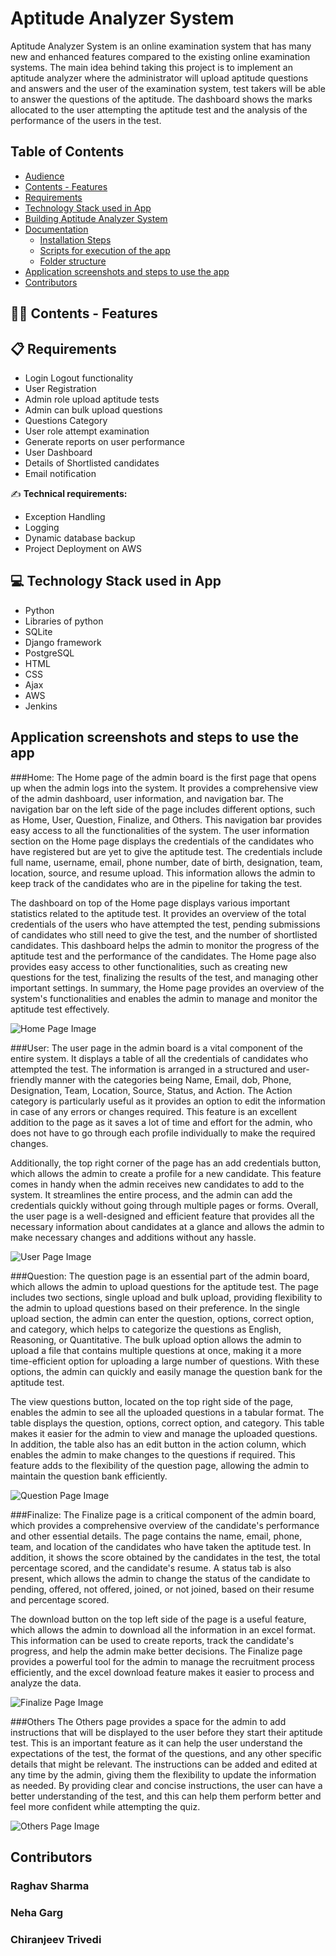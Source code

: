 # Aptitude Analyzer System
Aptitude Analyzer System is an online examination system that has many new and enhanced features compared to the existing online examination systems.
The main idea behind taking this project is to implement an aptitude analyzer where the administrator will upload aptitude questions and answers and 
the user of the examination system, test takers will be able to answer the questions of the aptitude. 
The dashboard shows the marks allocated to the user attempting the aptitude test and the analysis of the performance of the users in the test.

## Table of Contents

* [Audience](#audience)
* [Contents - Features](#contents-features)
* [Requirements](#Requirements)
* [Technology Stack used in App](#technology-stack-used-in-app)
* [Building Aptitude Analyzer System](#Aptitude-Analyzer-System)
* [Documentation](#documentation) 
  * [Installation Steps](#installation-steps) 
  * [Scripts for execution of the app](#scripts-for-execution-of-the-app) 
  * [Folder structure](#folder-structure)
* [Application screenshots and steps to use the app](#application-screenshots-and-steps-to-use-the-app)
* [Contributors](#Contributors)

##  👨‍💻 Contents - Features

## 📋 Requirements
- Login Logout functionality
- User Registration
- Admin role upload aptitude tests 
- Admin can bulk upload questions
- Questions Category
- User role attempt examination
- Generate reports on user performance
- User Dashboard 
- Details of Shortlisted candidates
- Email notification

✍️ **Technical requirements:**
- Exception Handling
- Logging
- Dynamic database backup
- Project Deployment on AWS

## 💻 Technology Stack used in App
- Python
- Libraries of python 
- SQLite
- Django framework
- PostgreSQL
- HTML
- CSS 
- Ajax
- AWS
- Jenkins

## Application screenshots and steps to use the app
###Home:
The Home page of the admin board is the first page that opens up when the admin logs into the system. It provides a comprehensive view of the admin dashboard, user information, and navigation bar. The navigation bar on the left side of the page includes different options, such as Home, User, Question, Finalize, and Others. This navigation bar provides easy access to all the functionalities of the system. The user information section on the Home page displays the credentials of the candidates who have registered but are yet to give the aptitude test. The credentials include full name, username, email, phone number, date of birth, designation, team, location, source, and resume upload. This information allows the admin to keep track of the candidates who are in the pipeline for taking the test.

The dashboard on top of the Home page displays various important statistics related to the aptitude test. It provides an overview of the total credentials of the users who have attempted the test, pending submissions of candidates who still need to give the test, and the number of shortlisted candidates. This dashboard helps the admin to monitor the progress of the aptitude test and the performance of the candidates. The Home page also provides easy access to other functionalities, such as creating new questions for the test, finalizing the results of the test, and managing other important settings. In summary, the Home page provides an overview of the system's functionalities and enables the admin to manage and monitor the aptitude test effectively.

![Home Page Image](Images/Home.png)

###User:
The user page in the admin board is a vital component of the entire system. It displays a table of all the credentials of candidates who attempted the test. The information is arranged in a structured and user-friendly manner with the categories being Name, Email, dob, Phone, Designation, Team, Location, Source, Status, and Action. The Action category is particularly useful as it provides an option to edit the information in case of any errors or changes required. This feature is an excellent addition to the page as it saves a lot of time and effort for the admin, who does not have to go through each profile individually to make the required changes.

Additionally, the top right corner of the page has an add credentials button, which allows the admin to create a profile for a new candidate. This feature comes in handy when the admin receives new candidates to add to the system. It streamlines the entire process, and the admin can add the credentials quickly without going through multiple pages or forms. Overall, the user page is a well-designed and efficient feature that provides all the necessary information about candidates at a glance and allows the admin to make necessary changes and additions without any hassle.

![User Page Image](Images/User.png)

###Question:
The question page is an essential part of the admin board, which allows the admin to upload questions for the aptitude test. The page includes two sections, single upload and bulk upload, providing flexibility to the admin to upload questions based on their preference. In the single upload section, the admin can enter the question, options, correct option, and category, which helps to categorize the questions as English, Reasoning, or Quantitative. The bulk upload option allows the admin to upload a file that contains multiple questions at once, making it a more time-efficient option for uploading a large number of questions. With these options, the admin can quickly and easily manage the question bank for the aptitude test.

The view questions button, located on the top right side of the page, enables the admin to see all the uploaded questions in a tabular format. The table displays the question, options, correct option, and category. This table makes it easier for the admin to view and manage the uploaded questions. In addition, the table also has an edit button in the action column, which enables the admin to make changes to the questions if required. This feature adds to the flexibility of the question page, allowing the admin to maintain the question bank efficiently. 

![Question Page Image](Images/Question.png)

###Finalize:
The Finalize page is a critical component of the admin board, which provides a comprehensive overview of the candidate's performance and other essential details. The page contains the name, email, phone, team, and location of the candidates who have taken the aptitude test. In addition, it shows the score obtained by the candidates in the test, the total percentage scored, and the candidate's resume. A status tab is also present, which allows the admin to change the status of the candidate to pending, offered, not offered, joined, or not joined, based on their resume and percentage scored.

The download button on the top left side of the page is a useful feature, which allows the admin to download all the information in an excel format. This information can be used to create reports, track the candidate's progress, and help the admin make better decisions. The Finalize page provides a powerful tool for the admin to manage the recruitment process efficiently, and the excel download feature makes it easier to process and analyze the data.

![Finalize Page Image](Images/Finalize.png)

###Others
The Others page provides a space for the admin to add instructions that will be displayed to the user before they start their aptitude test. This is an important feature as it can help the user understand the expectations of the test, the format of the questions, and any other specific details that might be relevant. The instructions can be added and edited at any time by the admin, giving them the flexibility to update the information as needed. By providing clear and concise instructions, the user can have a better understanding of the test, and this can help them perform better and feel more confident while attempting the quiz.

![Others Page Image](Images/Others.png)
 
## Contributors
### Raghav Sharma 
### Neha Garg 
### Chiranjeev Trivedi 
